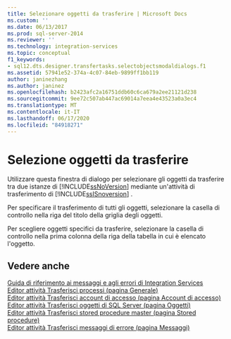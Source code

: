 ```yaml
---
title: Selezionare oggetti da trasferire | Microsoft Docs
ms.custom: ''
ms.date: 06/13/2017
ms.prod: sql-server-2014
ms.reviewer: ''
ms.technology: integration-services
ms.topic: conceptual
f1_keywords:
- sql12.dts.designer.transfertasks.selectobjectsmodaldialogs.f1
ms.assetid: 57941e52-374a-4c07-84eb-9899ff1bb119
author: janinezhang
ms.author: janinez
ms.openlocfilehash: b2423afc2a16751ddb60c6ca679a2ee21121d238
ms.sourcegitcommit: 9ee72c507ab447ac69014a7eea4e43523a0a3ec4
ms.translationtype: MT
ms.contentlocale: it-IT
ms.lasthandoff: 06/17/2020
ms.locfileid: "84918271"
---
```

# <a name="select-objects-to-transfer"></a>Selezione oggetti da trasferire
  Utilizzare questa finestra di dialogo per selezionare gli oggetti da trasferire tra due istanze di [!INCLUDE[ssNoVersion](../../includes/ssnoversion-md.md)] mediante un'attività di trasferimento di [!INCLUDE[ssISnoversion](../../includes/ssisnoversion-md.md)] .  
  
 Per specificare il trasferimento di tutti gli oggetti, selezionare la casella di controllo nella riga del titolo della griglia degli oggetti.  
  
 Per scegliere oggetti specifici da trasferire, selezionare la casella di controllo nella prima colonna della riga della tabella in cui è elencato l'oggetto.  
  
## <a name="see-also"></a>Vedere anche  
 [Guida di riferimento ai messaggi e agli errori di Integration Services](../integration-services-error-and-message-reference.md)   
 [Editor attività Trasferisci processi &#40;pagina Generale&#41;](../general-page-of-integration-services-designers-options.md)   
 [Editor attività Trasferisci account di accesso &#40;pagina Account di accesso&#41;](../transfer-logins-task-editor-logins-page.md)   
 [Editor attività Trasferisci oggetti di SQL Server &#40;pagina Oggetti&#41;](../transfer-sql-server-objects-task-editor-objects-page.md)   
 [Editor attività Trasferisci stored procedure master &#40;pagina Stored procedure&#41;](../transfer-master-stored-procedures-task-editor-stored-procedures-page.md)   
 [Editor attività Trasferisci messaggi di errore &#40;pagina Messaggi&#41;](../transfer-error-messages-task-editor-messages-page.md)  
  
  
